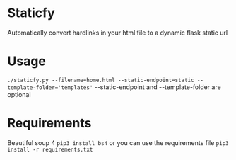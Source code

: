 # Staticfy
Automatically convert hardlinks in your html file to a dynamic flask static url

# Usage
 `./staticfy.py --filename=home.html --static-endpoint=static --template-folder='templates'`
 --static-endpoint and --template-folder are optional
 
# Requirements
 Beautiful soup 4
 `pip3 install bs4` or you can use the requirements file `pip3 install -r requirements.txt`
